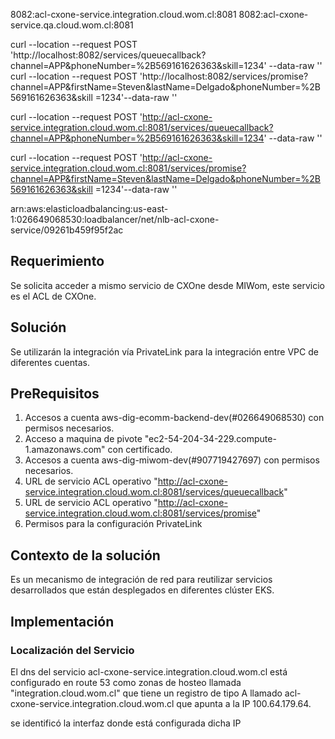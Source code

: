 8082:acl-cxone-service.integration.cloud.wom.cl:8081
8082:acl-cxone-service.qa.cloud.wom.cl:8081


curl --location --request POST 'http://localhost:8082/services/queuecallback?channel=APP&phoneNumber=%2B569161626363&skill=1234' --data-raw ''
curl --location --request POST 'http://localhost:8082/services/promise?channel=APP&firstName=Steven&lastName=Delgado&phoneNumber=%2B569161626363&skill =1234'--data-raw ''


curl --location --request POST 'http://acl-cxone-service.integration.cloud.wom.cl:8081/services/queuecallback?channel=APP&phoneNumber=%2B569161626363&skill=1234' --data-raw ''

curl --location --request POST 'http://acl-cxone-service.integration.cloud.wom.cl:8081/services/promise?channel=APP&firstName=Steven&lastName=Delgado&phoneNumber=%2B569161626363&skill =1234'--data-raw ''



arn:aws:elasticloadbalancing:us-east-1:026649068530:loadbalancer/net/nlb-acl-cxone-service/09261b459f95f2ac





## Requerimiento 
Se solicita acceder a mismo servicio de CXOne desde MIWom, este servicio es el ACL de CXOne.

## Solución
Se utilizarán la integración vía PrivateLink para la integración entre VPC de diferentes cuentas.

## PreRequisitos
1. Accesos a cuenta aws-dig-ecomm-backend-dev(#026649068530) con permisos necesarios.
1. Acceso a maquina de pivote "ec2-54-204-34-229.compute-1.amazonaws.com" con certificado.
1. Accesos a cuenta aws-dig-miwom-dev(#907719427697) con permisos necesarios.
1. URL de servicio ACL operativo "http://acl-cxone-service.integration.cloud.wom.cl:8081/services/queuecallback" 
1. URL de servicio ACL operativo "http://acl-cxone-service.integration.cloud.wom.cl:8081/services/promise"
1. Permisos para la configuración PrivateLink

## Contexto de la solución
Es un mecanismo de integración de red para reutilizar servicios desarrollados que están desplegados en diferentes clúster EKS.

## Implementación

### Localización del Servicio

El dns del servicio acl-cxone-service.integration.cloud.wom.cl está configurado en route 53 como zonas de hosteo llamada "integration.cloud.wom.cl" que tiene un registro de tipo A llamado acl-cxone-service.integration.cloud.wom.cl que apunta a la IP 100.64.179.64.

se identificó la interfaz donde está configurada dicha IP 

